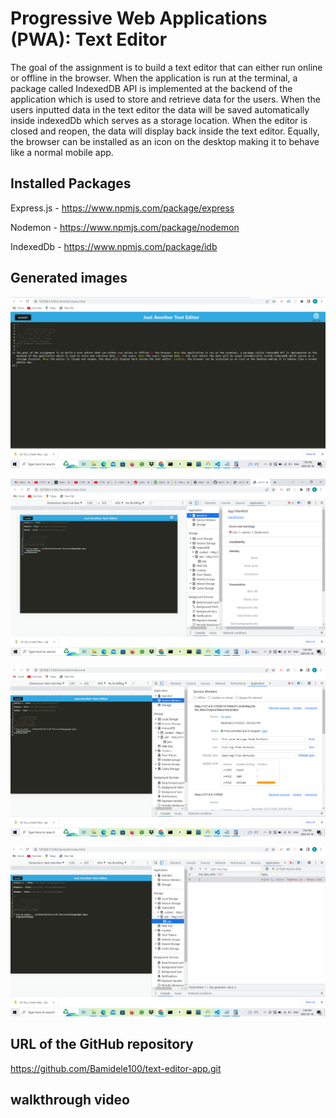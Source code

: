 # Progressive Web Applications (PWA): Text Editor

The goal of the assignment is to build a text editor that can either run online or offline in the browser. When the application is run at the terminal, a package called IndexedDB API is implemented at the backend of the application which is used to store and retrieve data for the users. When the users inputted data in the text editor the data will be saved automatically inside indexedDb which serves as a storage location. When the editor is closed and reopen, the data will display back inside the text editor. Equally, the browser can be installed as an icon on the desktop making it to behave like a normal mobile app.


 ## Installed Packages

Express.js - https://www.npmjs.com/package/express

Nodemon - https://www.npmjs.com/package/nodemon

IndexedDb - https://www.npmjs.com/package/idb


## Generated images

![alt text](./Assets/images/image.png)

![alt text](./Assets/images/image1.png)

![alt text](./Assets/images/image2.png)

![alt text](./Assets/images/image3.png)



## URL of the GitHub repository

https://github.com/Bamidele100/text-editor-app.git


## walkthrough video


